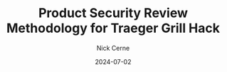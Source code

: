 ---
title: "Product Security Review Methodology for Traeger Grill Hack"
date: "2024-07-02"
author: "Nick Cerne"
external: "https://bishopfox.com/blog/methodology-for-traeger-grill-hack"
summary: "Nick Cerne discovered and worked with Traeger Grills to disclose a vulnerability in the company’s embedded Wi-Fi Controller that allows users to connect to and control their grills remotely."
image: "https://assets.bishopfox.com/prod-1437/Images/channels/blog/tiles/BishopFox-Blog-Traeger-Grill-Hack-F.jpg"
---